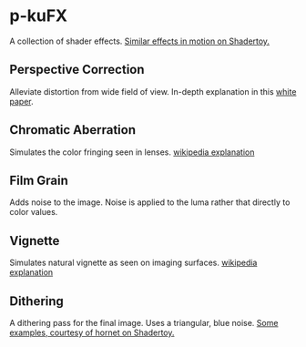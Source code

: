 # p-kuFX

A collection of shader effects. [Similar effects in motion on Shadertoy.](https://www.shadertoy.com/view/lXjBWK)

## Perspective Correction
Alleviate distortion from wide field of view. In-depth explanation in this [white paper](https://github.com/user-attachments/files/22053176/aMoreNaturalPerspective.pdf).

## Chromatic Aberration
Simulates the color fringing seen in lenses. [wikipedia explanation](https://en.wikipedia.org/wiki/Chromatic_aberration)

## Film Grain
Adds noise to the image. Noise is applied to the luma rather that directly to color values.

## Vignette
Simulates natural vignette as seen on imaging surfaces. [wikipedia explanation](https://en.wikipedia.org/wiki/Vignetting#Natural_vignetting)

## Dithering
A dithering pass for the final image. Uses a triangular, blue noise. [Some examples, courtesy of hornet on Shadertoy.](https://www.shadertoy.com/view/WldSRf)
